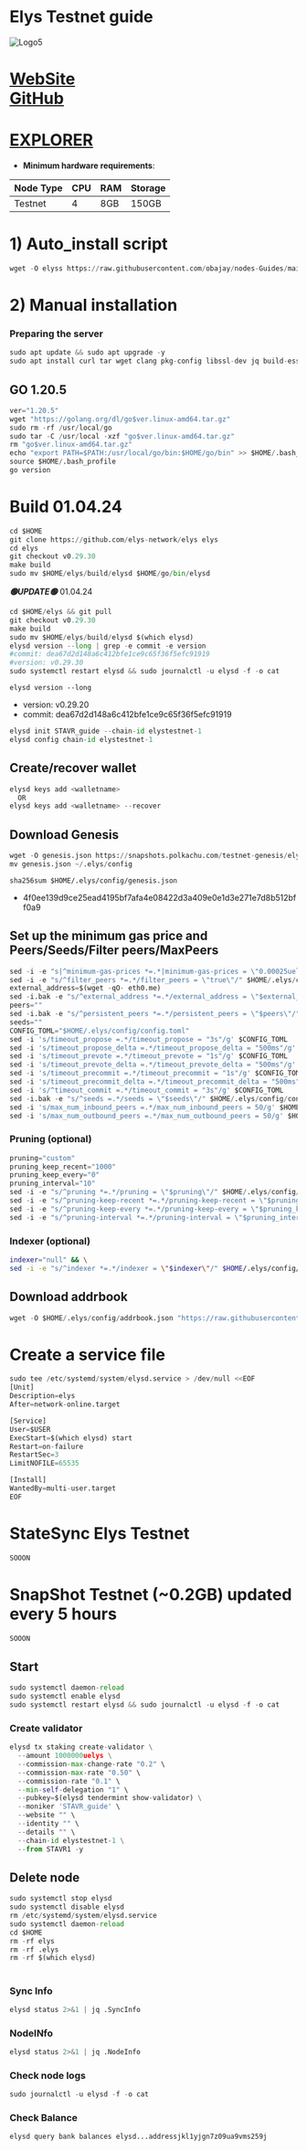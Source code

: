 # Elys Testnet guide

![Logo5](https://user-images.githubusercontent.com/44331529/232235690-19de528b-1c02-4fe3-9cde-3d2864b09f22.png)

[WebSite](https://elys.network) \
[GitHub](https://github.com/elys-network/elys)
=
[EXPLORER](https://explorer.stavr.tech/Elys-Testnet/staking)
=

- **Minimum hardware requirements**:

| Node Type |CPU | RAM  | Storage  | 
|-----------|----|------|----------|
| Testnet   |   4|  8GB | 150GB    |


# 1) Auto_install script
```python
wget -O elyss https://raw.githubusercontent.com/obajay/nodes-Guides/main/Projects/Elys/elyss && chmod +x elyss && ./elyss
```

# 2) Manual installation

### Preparing the server
```python
sudo apt update && sudo apt upgrade -y
sudo apt install curl tar wget clang pkg-config libssl-dev jq build-essential bsdmainutils git make ncdu gcc git jq chrony liblz4-tool -y
```

## GO 1.20.5
```python
ver="1.20.5"
wget "https://golang.org/dl/go$ver.linux-amd64.tar.gz"
sudo rm -rf /usr/local/go
sudo tar -C /usr/local -xzf "go$ver.linux-amd64.tar.gz"
rm "go$ver.linux-amd64.tar.gz"
echo "export PATH=$PATH:/usr/local/go/bin:$HOME/go/bin" >> $HOME/.bash_profile
source $HOME/.bash_profile
go version
```

# Build 01.04.24
```python
cd $HOME
git clone https://github.com/elys-network/elys elys
cd elys
git checkout v0.29.30
make build
sudo mv $HOME/elys/build/elysd $HOME/go/bin/elysd
```

*******🟢UPDATE🟢******* 01.04.24
```python
cd $HOME/elys && git pull
git checkout v0.29.30
make build
sudo mv $HOME/elys/build/elysd $(which elysd)
elysd version --long | grep -e commit -e version
#commit: dea67d2d148a6c412bfe1ce9c65f36f5efc91919
#version: v0.29.30
sudo systemctl restart elysd && sudo journalctl -u elysd -f -o cat
```

`elysd version --long`
- version: v0.29.20
- commit: dea67d2d148a6c412bfe1ce9c65f36f5efc91919

```python
elysd init STAVR_guide --chain-id elystestnet-1
elysd config chain-id elystestnet-1
```    

## Create/recover wallet
```python
elysd keys add <walletname>
  OR
elysd keys add <walletname> --recover
```

## Download Genesis
```python
wget -O genesis.json https://snapshots.polkachu.com/testnet-genesis/elys/genesis.json --inet4-only
mv genesis.json ~/.elys/config

```
`sha256sum $HOME/.elys/config/genesis.json`
+ 4f0ee139d9ce25ead4195bf7afa4e08422d3a409e0e1d3e271e7d8b512bff0a9

## Set up the minimum gas price and Peers/Seeds/Filter peers/MaxPeers
```python
sed -i -e "s|^minimum-gas-prices *=.*|minimum-gas-prices = \"0.00025uelys,0.0018ibc/2180E84E20F5679FCC760D8C165B60F42065DEF7F46A72B447CFF1B7DC6C0A65,0.00025ibc/E2D2F6ADCC68AA3384B2F5DFACCA437923D137C14E86FB8A10207CF3BED0C8D4\"|" $HOME/.elys/config/app.toml
sed -i -e "s/^filter_peers *=.*/filter_peers = \"true\"/" $HOME/.elys/config/config.toml
external_address=$(wget -qO- eth0.me) 
sed -i.bak -e "s/^external_address *=.*/external_address = \"$external_address:26656\"/" $HOME/.elys/config/config.toml
peers=""
sed -i.bak -e "s/^persistent_peers *=.*/persistent_peers = \"$peers\"/" $HOME/.elys/config/config.toml
seeds=""
CONFIG_TOML="$HOME/.elys/config/config.toml"
sed -i 's/timeout_propose =.*/timeout_propose = "3s"/g' $CONFIG_TOML
sed -i 's/timeout_propose_delta =.*/timeout_propose_delta = "500ms"/g' $CONFIG_TOML
sed -i 's/timeout_prevote =.*/timeout_prevote = "1s"/g' $CONFIG_TOML
sed -i 's/timeout_prevote_delta =.*/timeout_prevote_delta = "500ms"/g' $CONFIG_TOML
sed -i 's/timeout_precommit =.*/timeout_precommit = "1s"/g' $CONFIG_TOML
sed -i 's/timeout_precommit_delta =.*/timeout_precommit_delta = "500ms"/g' $CONFIG_TOML
sed -i 's/^timeout_commit =.*/timeout_commit = "3s"/g' $CONFIG_TOML
sed -i.bak -e "s/^seeds =.*/seeds = \"$seeds\"/" $HOME/.elys/config/config.toml
sed -i 's/max_num_inbound_peers =.*/max_num_inbound_peers = 50/g' $HOME/.elys/config/config.toml
sed -i 's/max_num_outbound_peers =.*/max_num_outbound_peers = 50/g' $HOME/.elys/config/config.toml

```
### Pruning (optional)
```python
pruning="custom"
pruning_keep_recent="1000"
pruning_keep_every="0"
pruning_interval="10"
sed -i -e "s/^pruning *=.*/pruning = \"$pruning\"/" $HOME/.elys/config/app.toml
sed -i -e "s/^pruning-keep-recent *=.*/pruning-keep-recent = \"$pruning_keep_recent\"/" $HOME/.elys/config/app.toml
sed -i -e "s/^pruning-keep-every *=.*/pruning-keep-every = \"$pruning_keep_every\"/" $HOME/.elys/config/app.toml
sed -i -e "s/^pruning-interval *=.*/pruning-interval = \"$pruning_interval\"/" $HOME/.elys/config/app.toml
```
### Indexer (optional) 
```bash
indexer="null" && \
sed -i -e "s/^indexer *=.*/indexer = \"$indexer\"/" $HOME/.elys/config/config.toml
```

## Download addrbook
```python
wget -O $HOME/.elys/config/addrbook.json "https://raw.githubusercontent.com/obajay/nodes-Guides/main/Projects/Elys/addrbook.json"
```

# Create a service file
```python
sudo tee /etc/systemd/system/elysd.service > /dev/null <<EOF
[Unit]
Description=elys
After=network-online.target

[Service]
User=$USER
ExecStart=$(which elysd) start
Restart=on-failure
RestartSec=3
LimitNOFILE=65535

[Install]
WantedBy=multi-user.target
EOF
```
# StateSync Elys Testnet
```python
SOOON
```
# SnapShot Testnet (~0.2GB) updated every 5 hours  
```python
SOOON
```

## Start
```python
sudo systemctl daemon-reload
sudo systemctl enable elysd
sudo systemctl restart elysd && sudo journalctl -u elysd -f -o cat
```

### Create validator
```python
elysd tx staking create-validator \
  --amount 1000000uelys \
  --commission-max-change-rate "0.2" \
  --commission-max-rate "0.50" \
  --commission-rate "0.1" \
  --min-self-delegation "1" \
  --pubkey=$(elysd tendermint show-validator) \
  --moniker 'STAVR_guide' \
  --website "" \
  --identity "" \
  --details "" \
  --chain-id elystestnet-1 \
  --from STAVR1 -y
```

## Delete node
```python
sudo systemctl stop elysd
sudo systemctl disable elysd
rm /etc/systemd/system/elysd.service
sudo systemctl daemon-reload
cd $HOME
rm -rf elys
rm -rf .elys
rm -rf $(which elysd)
```
#
### Sync Info
```python
elysd status 2>&1 | jq .SyncInfo
```
### NodeINfo
```python
elysd status 2>&1 | jq .NodeInfo
```
### Check node logs
```python
sudo journalctl -u elysd -f -o cat
```
### Check Balance
```python
elysd query bank balances elysd...addressjkl1yjgn7z09ua9vms259j
```
